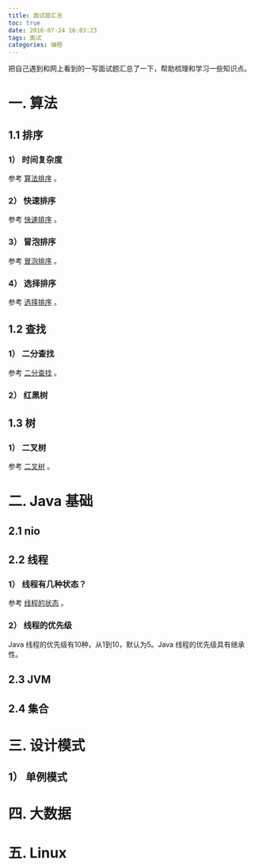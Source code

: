 ```yaml
---
title: 面试题汇总
toc: true
date: 2016-07-24 16:03:23
tags: 面试
categories: 编程
---
```


把自己遇到和网上看到的一写面试题汇总了一下，帮助梳理和学习一些知识点。

# 一. 算法
## 1.1 排序
### 1） 时间复杂度
参考 [算法排序](../../../../2016/07/16/排序算法/) 。
### 2） 快速排序
参考 [快速排序](../../../../2016/07/16/快速排序/) 。
### 3） 冒泡排序
参考 [冒泡排序](../../../../2016/07/16/冒泡排序/) 。
### 4） 选择排序
参考 [选择排序](../../../../2016/07/16/选择排序/) 。

## 1.2 查找
### 1） 二分查找
参考 [二分查找](../../../../2016/07/16/二分查找/) 。
### 2） 红黑树


## 1.3 树
### 1） 二叉树
参考 [二叉树](../../../../2016/07/16/二叉树/) 。

# 二. Java 基础
## 2.1 nio

## 2.2 线程
### 1） 线程有几种状态？
参考 [线程的状态](../../../../2016/07/24/线程的状态/) 。

### 2） 线程的优先级
Java 线程的优先级有10种，从1到10，默认为5。Java 线程的优先级具有继承性。


## 2.3 JVM

## 2.4 集合

# 三. 设计模式
## 1） 单例模式

# 四. 大数据

# 五. Linux

